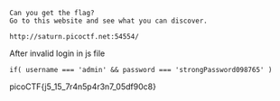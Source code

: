 ```
Can you get the flag?
Go to this website and see what you can discover.

http://saturn.picoctf.net:54554/
```

After invalid login in js file
```
if( username === 'admin' && password === 'strongPassword098765' )
```

picoCTF{j5_15_7r4n5p4r3n7_05df90c8}